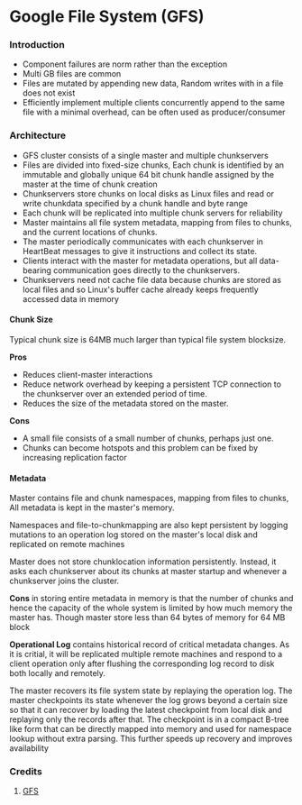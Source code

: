 # Google File System (GFS)

### Introduction

* Component failures are norm rather than the exception
* Multi GB files are common
* Files are mutated by appending new data, Random writes with in a file does not exist
* Efficiently implement multiple clients concurrently append to the same file with a minimal overhead, can be often used as producer/consumer

### Architecture

* GFS cluster consists of a single master and multiple chunkservers
* Files are divided into fixed-size chunks, Each chunk is identified by an immutable and globally unique 64 bit chunk handle assigned by the master at the time of chunk creation
* Chunkservers store chunks on local disks as Linux files and read or write chunkdata specified by a chunk handle and byte range
* Each chunk will be replicated into multiple chunk servers for reliability
* Master maintains all file system metadata, mapping from files to chunks, and the current locations of chunks.
* The master periodically communicates with each chunkserver in HeartBeat messages to give it instructions and collect its state.
* Clients interact with the master for metadata operations, but all data-bearing communication goes directly to the chunkservers.
* Chunkservers need not cache file data because chunks are stored as local files and so Linux's buffer cache already keeps frequently accessed data in memory

#### Chunk Size

Typical chunk size is 64MB much larger than typical file system blocksize.

**Pros**
* Reduces client-master interactions
* Reduce network overhead by keeping a persistent TCP connection to the chunkserver over an extended
period of time.
* Reduces the size of the metadata stored on the master.

**Cons**
* A small file consists of a small number of chunks, perhaps just one.
* Chunks can become hotspots and this problem can be fixed by increasing replication factor

#### Metadata

Master contains file and chunk namespaces, mapping from files to chunks, All metadata is kept in the master's memory.

Namespaces and file-to-chunkmapping are also kept persistent by logging mutations to an operation log stored on the master's local disk and replicated on remote machines

Master does not store chunklocation information persistently. Instead, it asks each chunkserver about its chunks at master startup and whenever a chunkserver joins the cluster.

**Cons** in storing entire metadata in memory is that the number of chunks and hence the capacity of the whole system is limited by how much memory the master has. Though master store less than 64 bytes of memory for 64 MB block

**Operational Log** contains historical record of critical metadata changes. As it is critial, it will be replicated multiple remote machines and respond to a client operation only after flushing the corresponding log record to disk both locally and remotely.

The master recovers its file system state by replaying the operation log. The master checkpoints its state whenever the log grows beyond a certain size so that it can recover by loading the latest checkpoint from local disk and replaying only the records after that. The checkpoint is in a compact B-tree like form that can be directly mapped into memory and used for namespace lookup without extra parsing. This further speeds up recovery and improves availability

### Credits

1. [GFS](https://research.google.com/archive/gfs.html)